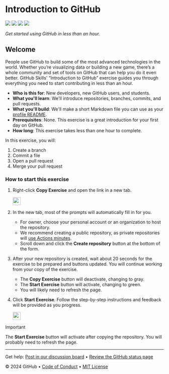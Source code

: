 # Introduction to GitHub

<!-- ![](https://github.com/zazabtc237-sudo/skills-introduction-to-github/actions/workflows/0-start-exercise.yml/badge.svg) -->
![](https://github.com/zazabtc237-sudo/skills-introduction-to-github/actions/workflows/1-create-a-branch.yml/badge.svg)
![](https://github.com/zazabtc237-sudo/skills-introduction-to-github/actions/workflows/2-commit-a-file.yml/badge.svg)
![](https://github.com/zazabtc237-sudo/skills-introduction-to-github/actions/workflows/3-open-a-pull-request.yml/badge.svg)
![](https://github.com/zazabtc237-sudo/skills-introduction-to-github/actions/workflows/4-merge-your-pull-request.yml/badge.svg)

_Get started using GitHub in less than an hour._

## Welcome

People use GitHub to build some of the most advanced technologies in the world. Whether you’re visualizing data or building a new game, there’s a whole community and set of tools on GitHub that can help you do it even better. GitHub Skills’ “Introduction to GitHub” exercise guides you through everything you need to start contributing in less than an hour.

- **Who is this for**: New developers, new GitHub users, and students.
- **What you'll learn**: We'll introduce repositories, branches, commits, and pull requests.
- **What you'll build**: We'll make a short Markdown file you can use as your [profile README](https://docs.github.com/account-and-profile/setting-up-and-managing-your-github-profile/customizing-your-profile/managing-your-profile-readme).
- **Prerequisites**: None. This exercise is a great introduction for your first day on GitHub.
- **How long**: This exercise takes less than one hour to complete.

In this exercise, you will:

1. Create a branch
2. Commit a file
3. Open a pull request
4. Merge your pull request

### How to start this exercise

1. Right-click **Copy Exercise** and open the link in a new tab.

   <a id="copy-exercise">
      <img src="https://img.shields.io/badge/📠_Copy_Exercise-AAA" height="25pt"/>
   </a>

2. In the new tab, most of the prompts will automatically fill in for you.
   - For owner, choose your personal account or an organization to host the repository.
   - We recommend creating a public repository, as private repositories will [use Actions minutes](https://docs.github.chttps://github.com/zazabtc237-sudo/skills-introduction-to-github/billing/managing-billing-for-github-actions/about-billing-for-github-actions).
   - Scroll down and click the **Create repository** button at the bottom of the form.

3. After your new repository is created, wait about 20 seconds for the exercise to be prepared and buttons updated. You will continue working from your copy of the exercise.
   - The **Copy Exercise** button will deactivate, changing to gray.
   - The **Start Exercise** button will activate, changing to green.
   - You will likely need to refresh the page.

4. Click **Start Exercise**. Follow the step-by-step instructions and feedback will be provided as you progress.

   <a id="start-exercise" href="https://github.com/zazabtc237-sudo/skills-introduction-to-github/issues/1">
      <img src="https://img.shields.io/badge/🚀_Start_Exercise-008000" height="25pt"/>
   </a>

> [!IMPORTANT]
> The **Start Exercise** button will activate after copying the repository. You will probably need to refresh the page.

---

Get help: [Post in our discussion board](https://github.com/orgs/skills/discussions/categories/introduction-to-github) &bull; [Review the GitHub status page](https://www.githubstatus.com/)

&copy; 2024 GitHub &bull; [Code of Conduct](https://www.contributor-covenant.org/version/2/1/code_of_conduct/code_of_conduct.md) &bull; [MIT License](https://gh.io/mit)
